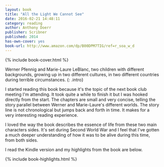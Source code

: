 ```yaml
---
layout: book
title: "All the Light We Cannot See"
date: 2016-02-21 14:48:11
category: reading
author: Anthony Doerr
publisher: Scribner
published: 2014
has-own-cover: yes
book-url: http://www.amazon.com/dp/B00DPM7TIG/ref=r_soa_w_d
---
```

{% include book-cover.html %}

Werner Pfennig and Marie-Laure LeBlanc, two children with different backgrounds, growing up in two different cultures, in two different countries during terrible circumstances.
{: .intro}

I started reading this book because it's the topic of the next book club meeting I'm attending. It took quite a while to finish it but I was hooked directly from the start. The chapters are small and very concise, telling the story parallel between Werner and Marie-Laure's different worlds. The story line is not chronological but jumps back and forth in time. It makes for a very interesting reading experience.

I loved the way the book describes the essence of life from these two main characters sides. It's set during Second World War and I feel that I've gotten a much deeper understanding of how it was to be alive during this time, from both sides.

I read the Kindle version and my highlights from the book are below.

{% include book-highlights.html %}
